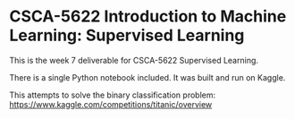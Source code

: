# CSCA-5622 Introduction to Machine Learning: Supervised Learning

This is the week 7 deliverable for CSCA-5622 Supervised Learning.

There is a single Python notebook included. It was built and run on Kaggle.

This attempts to solve the binary classification problem: https://www.kaggle.com/competitions/titanic/overview

